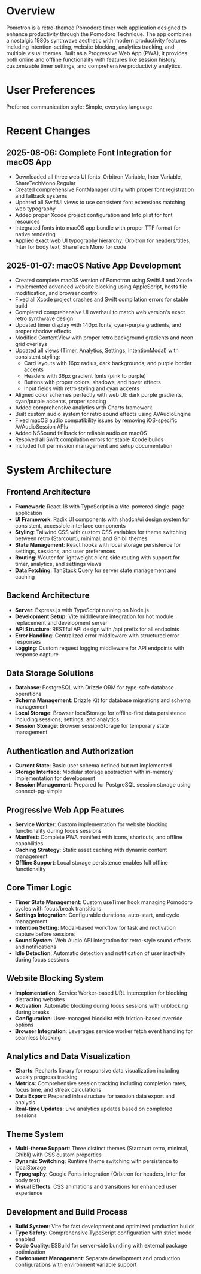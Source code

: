 # Overview

Pomotron is a retro-themed Pomodoro timer web application designed to enhance productivity through the Pomodoro Technique. The app combines a nostalgic 1980s synthwave aesthetic with modern productivity features including intention-setting, website blocking, analytics tracking, and multiple visual themes. Built as a Progressive Web App (PWA), it provides both online and offline functionality with features like session history, customizable timer settings, and comprehensive productivity analytics.

# User Preferences

Preferred communication style: Simple, everyday language.

# Recent Changes

## 2025-08-06: Complete Font Integration for macOS App
- Downloaded all three web UI fonts: Orbitron Variable, Inter Variable, ShareTechMono Regular
- Created comprehensive FontManager utility with proper font registration and fallback systems
- Updated all SwiftUI views to use consistent font extensions matching web typography
- Added proper Xcode project configuration and Info.plist for font resources
- Integrated fonts into macOS app bundle with proper TTF format for native rendering
- Applied exact web UI typography hierarchy: Orbitron for headers/titles, Inter for body text, ShareTech Mono for code

## 2025-01-07: macOS Native App Development
- Created complete macOS version of Pomotron using SwiftUI and Xcode
- Implemented advanced website blocking using AppleScript, hosts file modification, and browser control
- Fixed all Xcode project crashes and Swift compilation errors for stable build
- Completed comprehensive UI overhaul to match web version's exact retro synthwave design
- Updated timer display with 140px fonts, cyan-purple gradients, and proper shadow effects
- Modified ContentView with proper retro background gradients and neon grid overlays
- Updated all views (Timer, Analytics, Settings, IntentionModal) with consistent styling:
  * Card layouts with 16px radius, dark backgrounds, and purple border accents
  * Headers with 36px gradient fonts (pink to purple)
  * Buttons with proper colors, shadows, and hover effects
  * Input fields with retro styling and cyan accents
- Aligned color schemes perfectly with web UI: dark purple gradients, cyan/purple accents, proper spacing
- Added comprehensive analytics with Charts framework
- Built custom audio system for retro sound effects using AVAudioEngine
- Fixed macOS audio compatibility issues by removing iOS-specific AVAudioSession APIs
- Added NSSound fallback for reliable audio on macOS
- Resolved all Swift compilation errors for stable Xcode builds
- Included full permission management and setup documentation

# System Architecture

## Frontend Architecture
- **Framework**: React 18 with TypeScript in a Vite-powered single-page application
- **UI Framework**: Radix UI components with shadcn/ui design system for consistent, accessible interface components
- **Styling**: Tailwind CSS with custom CSS variables for theme switching between retro (Starcourt), minimal, and Ghibli themes
- **State Management**: React hooks with local storage persistence for settings, sessions, and user preferences
- **Routing**: Wouter for lightweight client-side routing with support for timer, analytics, and settings views
- **Data Fetching**: TanStack Query for server state management and caching

## Backend Architecture
- **Server**: Express.js with TypeScript running on Node.js
- **Development Setup**: Vite middleware integration for hot module replacement and development server
- **API Structure**: RESTful API design with /api prefix for all endpoints
- **Error Handling**: Centralized error middleware with structured error responses
- **Logging**: Custom request logging middleware for API endpoints with response capture

## Data Storage Solutions
- **Database**: PostgreSQL with Drizzle ORM for type-safe database operations
- **Schema Management**: Drizzle Kit for database migrations and schema management
- **Local Storage**: Browser localStorage for offline-first data persistence including sessions, settings, and analytics
- **Session Storage**: Browser sessionStorage for temporary state management

## Authentication and Authorization
- **Current State**: Basic user schema defined but not implemented
- **Storage Interface**: Modular storage abstraction with in-memory implementation for development
- **Session Management**: Prepared for PostgreSQL session storage using connect-pg-simple

## Progressive Web App Features
- **Service Worker**: Custom implementation for website blocking functionality during focus sessions
- **Manifest**: Complete PWA manifest with icons, shortcuts, and offline capabilities
- **Caching Strategy**: Static asset caching with dynamic content management
- **Offline Support**: Local storage persistence enables full offline functionality

## Core Timer Logic
- **Timer State Management**: Custom useTimer hook managing Pomodoro cycles with focus/break transitions
- **Settings Integration**: Configurable durations, auto-start, and cycle management
- **Intention Setting**: Modal-based workflow for task and motivation capture before sessions
- **Sound System**: Web Audio API integration for retro-style sound effects and notifications
- **Idle Detection**: Automatic detection and notification of user inactivity during focus sessions

## Website Blocking System
- **Implementation**: Service Worker-based URL interception for blocking distracting websites
- **Activation**: Automatic blocking during focus sessions with unblocking during breaks
- **Configuration**: User-managed blocklist with friction-based override options
- **Browser Integration**: Leverages service worker fetch event handling for seamless blocking

## Analytics and Data Visualization
- **Charts**: Recharts library for responsive data visualization including weekly progress tracking
- **Metrics**: Comprehensive session tracking including completion rates, focus time, and streak calculations
- **Data Export**: Prepared infrastructure for session data export and analysis
- **Real-time Updates**: Live analytics updates based on completed sessions

## Theme System
- **Multi-theme Support**: Three distinct themes (Starcourt retro, minimal, Ghibli) with CSS custom properties
- **Dynamic Switching**: Runtime theme switching with persistence to localStorage
- **Typography**: Google Fonts integration (Orbitron for headers, Inter for body text)
- **Visual Effects**: CSS animations and transitions for enhanced user experience

## Development and Build Process
- **Build System**: Vite for fast development and optimized production builds
- **Type Safety**: Comprehensive TypeScript configuration with strict mode enabled
- **Code Quality**: ESBuild for server-side bundling with external package optimization
- **Environment Management**: Separate development and production configurations with environment variable support